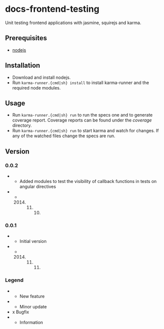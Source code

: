 # docs-frontend-testing #

Unit testing frontend applications with jasmine, squirejs and karma.

## Prerequisites ##

* [nodejs](http://nodejs.org/ "download nodejs")

## Installation ##

* Download and install nodejs.
* Run `karma-runner.{cmd|sh} install` to install karma-runner and the required node modules.

## Usage ##

* Run `karma-runner.{cmd|sh} run` to run the specs one and to generate coverage report. Coverage reports can be found under the *coverage* directory.
* Run `karma-runner.{cmd|sh} run` to start karma and watch for changes. If any of the watched files change the specs are run.

## Version ##

### 0.0.2 ###

* * Added modules to test the visibility of callback functions in tests on angular directives
* - 2014. 11. 10.

### 0.0.1 ###

* * Initial version
* - 2014. 11. 11.

### Legend ###

* * New feature 
* + Minor update 
* x Bugfix 
* - Information
